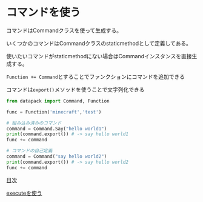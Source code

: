 
# コマンドを使う

コマンドはCommandクラスを使って生成する。

いくつかのコマンドはCommandクラスのstaticmethodとして定義してある。

使いたいコマンドがstaticmethodにない場合はCommandインスタンスを直接生成する。

`Function += Command`とすることでファンクションにコマンドを追加できる

コマンドは`export()`メソッドを使うことで文字列化できる

```python
from datapack import Command, Function

func = Function('minecraft','test')

# 組み込み済みのコマンド
command = Command.Say("hello world1")
print(command.export()) # -> say hello world1
func += command

# コマンドの自己定義
command = Command("say hello world2")
print(command.export()) # -> say hello world2
func += command

```

[目次](../README.md)

[executeを使う](/execute.md)